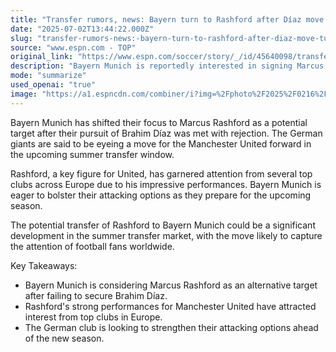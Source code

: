 ```yaml
---
title: "Transfer rumors, news: Bayern turn to Rashford after Díaz move turned down"
date: "2025-07-02T13:44:22.000Z"
slug: "transfer-rumors-news:-bayern-turn-to-rashford-after-diaz-move-turned-down"
source: "www.espn.com - TOP"
original_link: "https://www.espn.com/soccer/story/_/id/45640098/transfer-rumors-news-bayern-eye-rashford-diaz-alternative"
description: "Bayern Munich is reportedly interested in signing Marcus Rashford from Manchester United after being rejected in their pursuit of Brahim Díaz. Rashford's impressive performances have caught the attention of top clubs in Europe, with Bayern looking to bolster their attacking options for the upcoming season. If the transfer goes through, it could be a significant move in the summer transfer market that will generate interest from football fans worldwide."
mode: "summarize"
used_openai: "true"
image: "https://a1.espncdn.com/combiner/i?img=%2Fphoto%2F2025%2F0216%2Fr1452600_1296x729_16%2D9.jpg"
---
```


Bayern Munich has shifted their focus to Marcus Rashford as a potential target after their pursuit of Brahim Díaz was met with rejection. The German giants are said to be eyeing a move for the Manchester United forward in the upcoming summer transfer window.

Rashford, a key figure for United, has garnered attention from several top clubs across Europe due to his impressive performances. Bayern Munich is eager to bolster their attacking options as they prepare for the upcoming season.

The potential transfer of Rashford to Bayern Munich could be a significant development in the summer transfer market, with the move likely to capture the attention of football fans worldwide.

Key Takeaways:
- Bayern Munich is considering Marcus Rashford as an alternative target after failing to secure Brahim Díaz.
- Rashford's strong performances for Manchester United have attracted interest from top clubs in Europe.
- The German club is looking to strengthen their attacking options ahead of the new season.